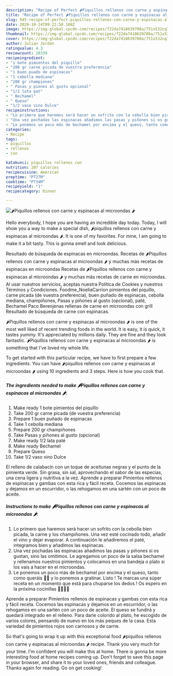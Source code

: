 ```yaml
---
description: "Recipe of Perfect 🌶Piquillos rellenos con carne y espinacas al microondas 🌶"
title: "Recipe of Perfect 🌶Piquillos rellenos con carne y espinacas al microondas 🌶"
slug: 945-recipe-of-perfect-piquillos-rellenos-con-carne-y-espinacas-al-microondas
date: 2020-10-24T09:22:50.108Z
image: https://img-global.cpcdn.com/recipes/f22da7418639708a/751x532cq70/🌶piquillos-rellenos-con-carne-y-espinacas-al-microondas-🌶-foto-principal.jpg
thumbnail: https://img-global.cpcdn.com/recipes/f22da7418639708a/751x532cq70/🌶piquillos-rellenos-con-carne-y-espinacas-al-microondas-🌶-foto-principal.jpg
cover: https://img-global.cpcdn.com/recipes/f22da7418639708a/751x532cq70/🌶piquillos-rellenos-con-carne-y-espinacas-al-microondas-🌶-foto-principal.jpg
author: Julian Jordan
ratingvalue: 4.3
reviewcount: 28339
recipeingredient:
- "1 bote pimientos del piquillo"
- "200 gr carne picada de vuestra preferencia"
- "1 buen puado de espinacas"
- "1 cebolla mediana"
- "200 gr championes"
- " Pasas y piones al gusto opcional"
- "1/2 lata pat"
- " Bechamel"
- " Queso"
- "1/2 vaso vino Dulce"
recipeinstructions:
- "Lo primero que haremos será hacer un sofrito con la cebolla bien picada, la carne y los champiñones. Una vez esté cocinado todo, añadir el vino y dejar evaporar. A continuación le añadiremos el paté, integramos bien y añadimos las espinacas."
- "Una vez pochadas las espinacas añadimos las pasas y piñones si os gustan, sino las omitimos. Le agregamos un poco de la salsa bechamel y rellenamos nuestros pimientos y colocamos en una bandeja o plato si los vais a hacer en el microondas."
- "Le ponemos un poco más de bechamel por encima y el queso, tanto como queráis 🤤😍 y lo ponemos a gratinar. Listo ! Te marcas una súper receta en un momento que está para chuparse los dedos ! Os espero en la próxima cocinillas 👩🏻‍🍳😉"
categories:
- Recipe
tags:
- piquillos
- rellenos
- con

katakunci: piquillos rellenos con 
nutrition: 207 calories
recipecuisine: American
preptime: "PT27M"
cooktime: "PT34M"
recipeyield: "1"
recipecategory: Dinner

---
```



![🌶Piquillos rellenos con carne y espinacas al microondas 🌶](https://img-global.cpcdn.com/recipes/f22da7418639708a/751x532cq70/🌶piquillos-rellenos-con-carne-y-espinacas-al-microondas-🌶-foto-principal.jpg)

Hello everybody, I hope you are having an incredible day today. Today, I will show you a way to make a special dish, 🌶piquillos rellenos con carne y espinacas al microondas 🌶. It is one of my favorites. For mine, I am going to make it a bit tasty. This is gonna smell and look delicious.

Resultado de búsqueda de espinacas en microondas. Recetas de 🌶Piquillos rellenos con carne y espinacas al microondas 🌶 y muchas más recetas de espinacas en microondas Recetas de 🌶Piquillos rellenos con carne y espinacas al microondas 🌶 y muchas más recetas de carne en microondas. Al usar nuestros servicios, aceptas nuestra Política de Cookies y nuestros Términos y Condiciones. Foodme_NoeliaCarrion pimientos del piquillo, carne picada (de vuestra preferencia), buen puñado de espinacas, cebolla mediana, champiñones, Pasas y piñones al gusto (opcional), paté, Bechamel Paco Berenjenas rellenas de carne en microondas con grill Resultado de búsqueda de carne con espinacas.

🌶Piquillos rellenos con carne y espinacas al microondas 🌶 is one of the most well liked of recent trending foods in the world. It is easy, it is quick, it tastes yummy. It's appreciated by millions daily. They are fine and they look fantastic. 🌶Piquillos rellenos con carne y espinacas al microondas 🌶 is something that I've loved my whole life.


To get started with this particular recipe, we have to first prepare a few ingredients. You can have 🌶piquillos rellenos con carne y espinacas al microondas 🌶 using 10 ingredients and 3 steps. Here is how you cook that.

<!--inarticleads1-->

##### The ingredients needed to make 🌶Piquillos rellenos con carne y espinacas al microondas 🌶:

1. Make ready 1 bote pimientos del piquillo
1. Take 200 gr carne picada (de vuestra preferencia)
1. Prepare 1 buen puñado de espinacas
1. Take 1 cebolla mediana
1. Prepare 200 gr champiñones
1. Take  Pasas y piñones al gusto (opcional)
1. Make ready 1/2 lata paté
1. Make ready  Bechamel
1. Prepare  Queso
1. Take 1/2 vaso vino Dulce


El relleno de calabacín con un toque de aceitunas negras y el punto de la pimienta verde. Sin grasa, sin sal, aprovechando el sabor de las especias, una cena ligera y nutritiva a la vez. Aprende a preparar Pimientos rellenos de espinacas y gambas con esta rica y fácil receta. Cocemos las espinacas y dejamos en un escurridor, o las rehogamos en una sartén con un poco de aceite. 

<!--inarticleads2-->

##### Instructions to make 🌶Piquillos rellenos con carne y espinacas al microondas 🌶:

1. Lo primero que haremos será hacer un sofrito con la cebolla bien picada, la carne y los champiñones. Una vez esté cocinado todo, añadir el vino y dejar evaporar. A continuación le añadiremos el paté, integramos bien y añadimos las espinacas.
1. Una vez pochadas las espinacas añadimos las pasas y piñones si os gustan, sino las omitimos. Le agregamos un poco de la salsa bechamel y rellenamos nuestros pimientos y colocamos en una bandeja o plato si los vais a hacer en el microondas.
1. Le ponemos un poco más de bechamel por encima y el queso, tanto como queráis 🤤😍 y lo ponemos a gratinar. Listo ! Te marcas una súper receta en un momento que está para chuparse los dedos ! Os espero en la próxima cocinillas 👩🏻‍🍳😉


Aprende a preparar Pimientos rellenos de espinacas y gambas con esta rica y fácil receta. Cocemos las espinacas y dejamos en un escurridor, o las rehogamos en una sartén con un poco de aceite. El queso se fundirá y quedará integrado en el relleno. Para darle colorido al plato, he escogido de varios colores, pensando de nuevo en los más peques de la casa. Esta variedad de pimientos rojos son carnosos y de carne. 

So that's going to wrap it up with this exceptional food 🌶piquillos rellenos con carne y espinacas al microondas 🌶 recipe. Thank you very much for your time. I'm confident you will make this at home. There is gonna be more interesting food at home recipes coming up. Don't forget to save this page in your browser, and share it to your loved ones, friends and colleague. Thanks again for reading. Go on get cooking!
